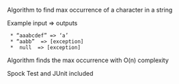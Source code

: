 Algorithm to find max occurrence of a character in a string
 
  Example input => outputs
  
     * “aaabcdef” => ‘a’
     * “aabb”  => [exception]
     *  null  => [exception]
     

Algorithm finds the max occurrence with O(n) complexity     
     
Spock Test and JUnit included